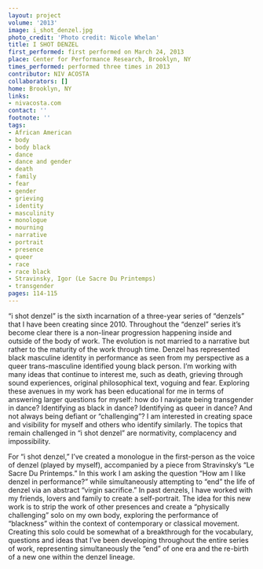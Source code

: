 ```yaml
---
layout: project
volume: '2013'
image: i_shot_denzel.jpg
photo_credit: 'Photo credit: Nicole Whelan'
title: I SHOT DENZEL
first_performed: first performed on March 24, 2013
place: Center for Performance Research, Brooklyn, NY
times_performed: performed three times in 2013
contributor: NIV ACOSTA
collaborators: []
home: Brooklyn, NY
links:
- nivacosta.com
contact: ''
footnote: ''
tags:
- African American
- body
- body black
- dance
- dance and gender
- death
- family
- fear
- gender
- grieving
- identity
- masculinity
- monologue
- mourning
- narrative
- portrait
- presence
- queer
- race
- race black
- Stravinsky, Igor (Le Sacre Du Printemps)
- transgender
pages: 114-115
---
```


“i shot denzel” is the sixth incarnation of a three-year series of “denzels” that I have been creating since 2010. Throughout the “denzel” series it’s become clear there is a non-linear progression happening inside and outside of the body of work. The evolution is not married to a narrative but rather to the maturity of the work through time. Denzel has represented black masculine identity in performance as seen from my perspective as a queer trans-masculine identified young black person. I’m working with many ideas that continue to interest me, such as death, grieving through sound experiences, original philosophical text, voguing and fear. Exploring these avenues in my work has been educational for me in terms of answering larger questions for myself: how do I navigate being transgender in dance? Identifying as black in dance? Identifying as queer in dance? And not always being defiant or “challenging”? I am interested in creating space and visibility for myself and others who identify similarly. The topics that remain challenged in “i shot denzel” are normativity, complacency and impossibility.

For “i shot denzel,” I’ve created a monologue in the first-person as the voice of denzel (played by myself), accompanied by a piece from Stravinsky’s “Le Sacre Du Printemps.” In this work I am asking the question  “How am I like denzel in performance?” while simultaneously attempting to “end” the life of denzel via an abstract “virgin sacrifice.” In past denzels, I have worked with my friends, lovers and family to create a self-portrait. The idea for this new work is to strip the work of other presences and create a “physically challenging” solo on my own body, exploring the performance of “blackness” within the context of contemporary or classical movement. Creating this solo could be somewhat of a breakthrough for the vocabulary, questions and ideas that I’ve been developing throughout the entire series of work, representing simultaneously the “end” of one era and the re-birth of a new one within the denzel lineage.
